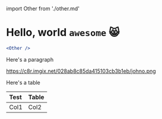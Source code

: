 import Other from './other.md'

# Hello, world `awesome` :smile_cat:

<Other components={components} />

```jsx
<Other />
```

Here's a paragraph

https://c8r.imgix.net/028ab8c85da415103cb3b1eb/johno.png

Here's a table

| Test | Table |
| :--- | :---- |
| Col1 | Col2  |
